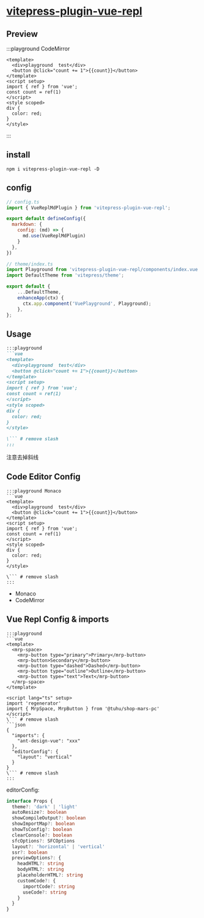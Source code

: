 # [vitepress-plugin-vue-repl](https://www.npmjs.com/package/vitepress-plugin-vue-repl)


## Preview

:::playground CodeMirror
```vue
<template>
  <div>playground  test</div>
  <button @click="count += 1">{{count}}</button>
</template>
<script setup>
import { ref } from 'vue';
const count = ref(1)
</script>
<style scoped>
div {
  color: red;
}
</style>
```
:::
## install

```shell
npm i vitepress-plugin-vue-repl -D
```



## config

```js
// config.ts
import { VueReplMdPlugin } from 'vitepress-plugin-vue-repl';

export default defineConfig({
  markdown: {
    config: (md) => {
      md.use(VueReplMdPlugin)
    }
  },
})
```


```js
// theme/index.ts
import Playground from 'vitepress-plugin-vue-repl/components/index.vue'
import DefaultTheme from 'vitepress/theme';

export default {
    ...DefaultTheme,
    enhanceApp(ctx) {
      ctx.app.component('VuePlayground', Playground);
    },
};
```


## Usage

```markdown
:::playground
```vue
<template>
  <div>playground  test</div>
  <button @click="count += 1">{{count}}</button>
</template>
<script setup>
import { ref } from 'vue';
const count = ref(1)
</script>
<style scoped>
div {
  color: red;
}
</style>

\``` # remove slash
:::
```

注意去掉斜线


## Code Editor Config

```markdown{1}
:::playground Monaco
```vue
<template>
  <div>playground  test</div>
  <button @click="count += 1">{{count}}</button>
</template>
<script setup>
import { ref } from 'vue';
const count = ref(1)
</script>
<style scoped>
div {
  color: red;
}
</style>

\``` # remove slash
:::
```

+ Monaco
+ CodeMirror



## Vue Repl Config & imports



```markdown{18-27}
:::playground
```vue
<template>
  <mrp-space>
    <mrp-button type="primary">Primary</mrp-button>
    <mrp-button>Secondary</mrp-button>
    <mrp-button type="dashed">Dashed</mrp-button>
    <mrp-button type="outline">Outline</mrp-button>
    <mrp-button type="text">Text</mrp-button>
  </mrp-space>
</template>

<script lang="ts" setup>
import 'regenerator'
import { MrpSpace, MrpButton } from '@tuhu/shop-mars-pc'
</script>
\``` # remove slash
```json
{
  "imports": {
    "ant-design-vue": "xxx"
  },
  "editorConfig": {
    "layout": "vertical"
  }
}
\``` # remove slash
:::
```


editorConfig:

```ts
interface Props {
  theme?: 'dark' | 'light'
  autoResize?: boolean
  showCompileOutput?: boolean
  showImportMap?: boolean
  showTsConfig?: boolean
  clearConsole?: boolean
  sfcOptions?: SFCOptions
  layout?: 'horizontal' | 'vertical'
  ssr?: boolean
  previewOptions?: {
    headHTML?: string
    bodyHTML?: string
    placeholderHTML?: string
    customCode?: {
      importCode?: string
      useCode?: string
    }
  }
}
```